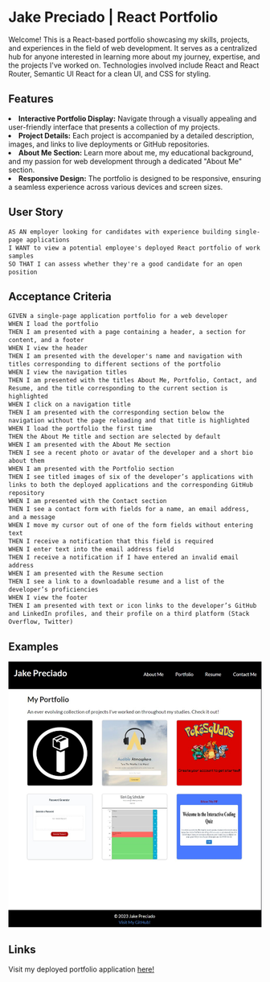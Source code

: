 # Jake Preciado | React Portfolio

Welcome! This is a React-based portfolio showcasing my skills, projects, and experiences in the field of web development. It serves as a centralized hub for anyone 
interested in learning more about my journey, expertise, and the projects I've worked on. Technologies involved include React and React Router, Semantic UI React
for a clean UI, and CSS for styling.

## Features
<li><b>Interactive Portfolio Display:</b> Navigate through a visually appealing and user-friendly interface that presents a collection of my projects.</li>

<li><b>Project Details:</b> Each project is accompanied by a detailed description, images, and links to live deployments or GitHub repositories.</li>

<li><b>About Me Section:</b> Learn more about me, my educational background, and my passion for web development through a dedicated "About Me" section.</li>

<li><b>Responsive Design:</b> The portfolio is designed to be responsive, ensuring a seamless experience across various devices and screen sizes.</li>

## User Story
```
AS AN employer looking for candidates with experience building single-page applications
I WANT to view a potential employee's deployed React portfolio of work samples
SO THAT I can assess whether they're a good candidate for an open position
```

## Acceptance Criteria
```
GIVEN a single-page application portfolio for a web developer
WHEN I load the portfolio
THEN I am presented with a page containing a header, a section for content, and a footer
WHEN I view the header
THEN I am presented with the developer's name and navigation with titles corresponding to different sections of the portfolio
WHEN I view the navigation titles
THEN I am presented with the titles About Me, Portfolio, Contact, and Resume, and the title corresponding to the current section is highlighted
WHEN I click on a navigation title
THEN I am presented with the corresponding section below the navigation without the page reloading and that title is highlighted
WHEN I load the portfolio the first time
THEN the About Me title and section are selected by default
WHEN I am presented with the About Me section
THEN I see a recent photo or avatar of the developer and a short bio about them
WHEN I am presented with the Portfolio section
THEN I see titled images of six of the developer’s applications with links to both the deployed applications and the corresponding GitHub repository
WHEN I am presented with the Contact section
THEN I see a contact form with fields for a name, an email address, and a message
WHEN I move my cursor out of one of the form fields without entering text
THEN I receive a notification that this field is required
WHEN I enter text into the email address field
THEN I receive a notification if I have entered an invalid email address
WHEN I am presented with the Resume section
THEN I see a link to a downloadable resume and a list of the developer’s proficiencies
WHEN I view the footer
THEN I am presented with text or icon links to the developer’s GitHub and LinkedIn profiles, and their profile on a third platform (Stack Overflow, Twitter)
```

## Examples

<img src="./src/components/images/app-screenshot-example.jpg" alt="Screenshot of my deployed react portfolio">

## Links

Visit my deployed portfolio application <a href="https://jakepreciado-portfolio.netlify.app/portfolio">here!</a>
